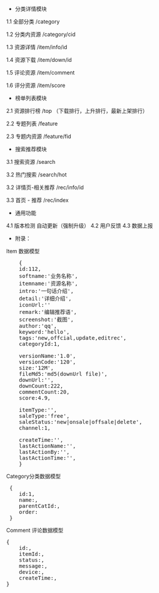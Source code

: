 
* 分类详情模块 

1.1 全部分类 
/category

1.2 分类内资源
/category/cid

1.3 资源详情
/item/info/id

1.4 资源下载
/item/down/id

1.5 评论资源
/item/comment

1.6 评分资源 
/item/score


* 榜单列表模块

2.1 资源排行榜
/top  （下载排行，上升排行，最新上架排行）

2.2 专题列表 
/feature

2.3 专题内资源 
/feature/fid


* 搜索推荐模块

3.1 搜索资源
/search

3.2 热门搜索
/search/hot

3.2 详情页-相关推荐
/rec/info/id

3.3 首页 - 推荐
/rec/index

* 通用功能

4.1 版本检测 自动更新（强制升级）
4.2 用户反馈 
4.3 数据上报 


* 附录：

Item 数据模型
<pre>
    {
    id:112,
    softname:'业务名称',
    itemname:'资源名称',
    intro:'一句话介绍',
    detail:'详细介绍',
    iconUrl:''
    remark:'编辑推荐语',
    screenshot:'截图',
    author:'qq',
    keyword:'hello',
    tags:'new,offcial,update,editrec',
    categoryId:1,
    
    versionName:'1.0',
    versionCode:'120',
    size:'12M',
    fileMd5:'md5(downUrl file)',
    downUrl:'',
    downCount:222,
    commentCount:20,
    score:4.9,
    
    itemType:'',
    saleType:'free',
    saleStatus:'new|onsale|offsale|delete',
    channel:1,

    createTime:'',
    lastActionName:'',
    lastActionBy:'',
    lastActionTime:'',
    }
</pre>
Category分类数据模型
<pre>
 {
    id:1,
    name:,
    parentCatId:,
    order:
 }
</pre>
Comment 评论数据模型
<pre>
{
    id:,
    itemId:,
    status:,
    message:,
    device:,
    createTime:,
}
</pre>
